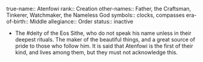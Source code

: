 true-name:: Atenfowi
rank:: Creation
other-names:: Father, the Craftsman, Tinkerer, Watchmaker, the Nameless God
symbols:: clocks, compasses
era-of-birth:: Middle
allegiance:: Order
status:: inactive

- The #deity of the Eos Sithe, who do not speak his name unless in their deepest rituals. The maker of the beautiful things, and a great source of pride to those who follow him. It is said that Atenfowi is the first of their kind, and lives among them, but they must not acknowledge this.